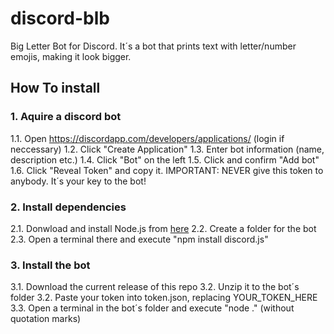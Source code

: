 # discord-blb
Big Letter Bot for Discord.
It´s a bot that prints text with letter/number emojis, making it look bigger.

## How To install
### 1. Aquire a discord bot
1.1. Open https://discordapp.com/developers/applications/ (login if neccessary)
1.2. Click "Create Application"
1.3. Enter bot information (name, description etc.)
1.4. Click "Bot" on the left
1.5. Click and confirm "Add bot"
1.6. Click "Reveal Token" and copy it. IMPORTANT: NEVER give this token to anybody. It´s your key to the bot!
### 2. Install dependencies
2.1. Donwload and install Node.js from [here](https://nodejs.org/en/download/ "Node.js download")
2.2. Create a folder for the bot
2.3. Open a terminal there and execute "npm install discord.js"
### 3. Install the bot
3.1. Download the current release of this repo
3.2. Unzip it to the bot´s folder
3.2. Paste your token into token.json, replacing YOUR_TOKEN_HERE
3.3. Open a terminal in the bot´s folder and execute "node ." (without quotation marks)
